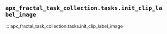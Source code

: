 ## `apx_fractal_task_collection.tasks.init_clip_label_image`

::: apx_fractal_task_collection.tasks.init_clip_label_image

